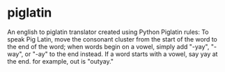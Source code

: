 # piglatin
An english to piglatin translator created using Python
Piglatin rules:
To speak Pig Latin, move the consonant cluster from the start of the word to the end of the word; when words begin on a vowel, simply add "-yay", "-way", or "-ay" to the end instead. If a word starts with a vowel, say yay at the end. for example, out is "outyay."
